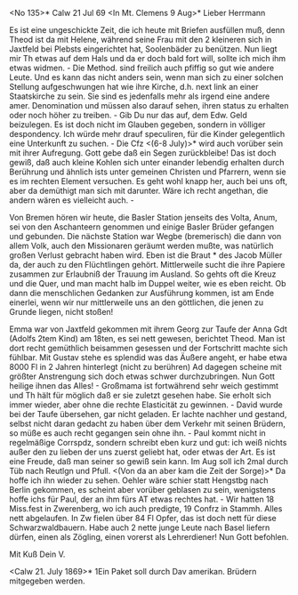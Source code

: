 <No 135>* Calw 21 Jul 69
 <In Mt. Clemens 9 Aug>*
Lieber Herrmann

Es ist eine ungeschickte Zeit, die ich heute mit Briefen ausfüllen muß, denn Theod ist da mit Helene, während seine Frau mit den 2 kleineren sich in Jaxtfeld bei Plebsts eingerichtet hat, Soolenbäder zu benützen. Nun liegt mir Th etwas auf dem Hals und da er doch bald fort will, sollte ich mich ihm etwas widmen. - Die Method. sind freilich auch pfiffig so gut wie andere Leute. Und es kann das nicht anders sein, wenn man sich zu einer solchen Stellung aufgeschwungen hat wie ihre Kirche, d.h. next link an einer Staatskirche zu sein. Sie sind es jedenfalls mehr als irgend eine andere amer. Denomination und müssen also darauf sehen, ihren status zu erhalten oder noch höher zu treiben. - Gib Du nur das auf, dem Edw. Geld beizulegen. Es ist doch nicht im Glauben gegeben, sondern in völliger despondency. Ich würde mehr drauf speculiren, für die Kinder gelegentlich eine Unterkunft zu suchen. - Die Cfz <(6-8 July)>* wird auch vorüber sein mit ihrer Aufregung. Gott gebe daß ein Segen zurückbleibe! Das ist doch gewiß, daß auch kleine Kohlen sich unter einander lebendig erhalten durch Berührung und ähnlich ists unter gemeinen Christen und Pfarrern, wenn sie es im rechten Element versuchen. Es geht wohl knapp her, auch bei uns oft, aber da demüthigt man sich mit darunter. Wäre ich recht angethan, die andern wären es vielleicht auch. -

Von Bremen hören wir heute, die Basler Station jenseits des Volta, Anum, sei von den Aschanteern genommen und einige Basler Brüder gefangen und gebunden. Die nächste Station war Wegbe (bremerisch) die dann von allem Volk, auch den Missionaren geräumt werden mußte, was natürlich großen Verlust gebracht haben wird. Eben ist die Braut <Volle>* des Jacob Müller da, der auch zu den Flüchtlingen gehört. Mittlerweile sucht die ihre Papiere zusammen zur Erlaubniß der Trauung im Ausland. So gehts oft die Kreuz und die Quer, und man macht halb im Duppel weiter, wie es eben reicht. Ob dann die menschlichen Gedanken zur Ausführung kommen, ist am Ende einerlei, wenn wir nur mittlerweile uns an den göttlichen, die jenen zu Grunde liegen, nicht stoßen!

Emma war von Jaxtfeld gekommen mit ihrem Georg zur Taufe der Anna Gdt (Adolfs 2tem Kind) am 18ten, es sei nett gewesen, berichtet Theod. Man ist dort recht gemüthlich beisammen gesessen und der Fortschritt machte sich fühlbar. Mit Gustav stehe es splendid was das Äußere angeht, er habe etwa 8000 Fl in 2 Jahren hinterlegt (nicht zu berühren) Ad dagegen scheine mit größter Anstrengung sich doch etwas schwer durchzubringen. Nun Gott heilige ihnen das Alles! - Großmama ist fortwährend sehr weich gestimmt und Th hält für möglich daß er sie zuletzt gesehen habe. Sie erholt sich immer wieder, aber ohne die rechte Elasticität zu gewinnen. - David wurde bei der Taufe übersehen, gar nicht geladen. Er lachte nachher und gestand, selbst nicht daran gedacht zu haben über dem Verkehr mit seinen Brüdern, so müße es auch recht gegangen sein ohne ihn. - Paul kommt nicht in regelmäßige Corrspdz, sondern schreibt eben kurz und gut: ich weiß nichts außer den zu lieben der uns zuerst geliebt hat, oder etwas der Art. Es ist eine Freude, daß man seiner so gewiß sein kann. Im Aug soll ich 2mal durch Tüb nach Reutlgn und Pfull. <(Von da an aber kam die Zeit der Sorge)>* Da hoffe ich ihn wieder zu sehen. Oehler wäre schier statt Hengstbg nach Berlin gekommen, es scheint aber vorüber geblasen zu sein, wenigstens hoffe ichs für Paul, der an ihm fürs AT etwas rechtes hat. - Wir hatten 18 Miss.fest in Zwerenberg, wo ich auch predigte, 19 Confrz in Stammh. Alles nett abgelaufen. In Zw fielen über 84 Fl Opfer, das ist doch nett für diese Schwarzwaldbauern. Habe auch 2 nette junge Leute nach Basel liefern dürfen, einen als Zögling, einen vorerst als Lehrerdiener! Nun Gott befohlen.

 Mit Kuß
 Dein V.


 <Calw 21. July 1869>*
1Ein Paket soll durch Dav amerikan. Brüdern mitgegeben werden. 